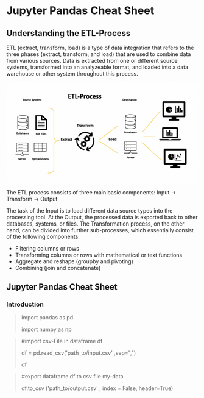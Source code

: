 # Jupyter Pandas Cheat Sheet


## Understanding the ETL-Process
ETL (extract, transform, load) is a type of data integration that refers to the three phases (extract, transform, and load) that are used to combine data from various sources. Data is extracted from one or different source systems, transformed into an analyzeable format, and loaded into a data warehouse or other system throughout this process.

![ETL Process](/img/etl_01.png)

The ETL process consists of three main basic components:
Input -> Transform -> Output

The task of the Input is to load different data source types into the processing tool.
At the Output, the processed data is exported back to other databases, systems, or files.
The Transformation process, on the other hand, can be divided into further sub-processes, which essentially consist of the following components:
* Filtering columns or rows
* Transforming columns or rows with mathematical or text functions
* Aggregate and reshape (groupby and pivoting)
* Combining (join and concatenate)

## Jupyter Pandas Cheat Sheet
### Introduction
> import pandas as pd
>
> import numpy as np

> #import csv-File in dataframe df
>
> df = pd.read_csv('path_to/input.csv' ,sep=",") 
>
> df

> #export dataframe df to csv file my-data
>
> df.to_csv ('path_to/output.csv' , index = False, header=True) 